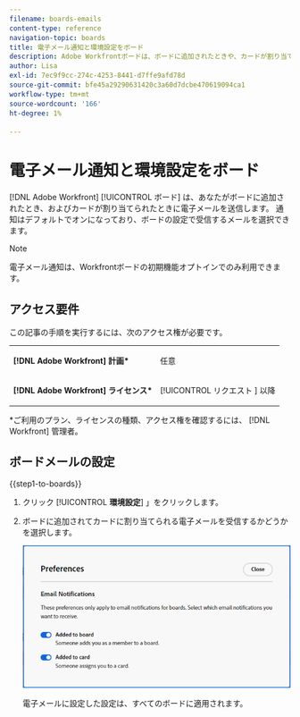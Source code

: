 ```yaml
---
filename: boards-emails
content-type: reference
navigation-topic: boards
title: 電子メール通知と環境設定をボード
description: Adobe Workfrontボードは、ボードに追加されたときや、カードが割り当てられたときに、電子メールを送信します。
author: Lisa
exl-id: 7ec9f9cc-274c-4253-8441-d7ffe9afd78d
source-git-commit: bfe45a29290631420c3a60d7dcbe470619094ca1
workflow-type: tm+mt
source-wordcount: '166'
ht-degree: 1%

---
```


# 電子メール通知と環境設定をボード

[!DNL Adobe Workfront] [!UICONTROL ボード] は、あなたがボードに追加されたとき、およびカードが割り当てられたときに電子メールを送信します。 通知はデフォルトでオンになっており、ボードの設定で受信するメールを選択できます。

>[!NOTE]
>
>電子メール通知は、Workfrontボードの初期機能オプトインでのみ利用できます。

## アクセス要件

この記事の手順を実行するには、次のアクセス権が必要です。

<table style="table-layout:auto"> 
 <col> 
 </col> 
 <col> 
 </col> 
 <tbody> 
  <tr> 
   <td role="rowheader"><strong>[!DNL Adobe Workfront] 計画*</strong></td> 
   <td> <p>任意</p> </td> 
  </tr> 
  <tr> 
   <td role="rowheader"><strong>[!DNL Adobe Workfront] ライセンス*</strong></td> 
   <td> <p>[!UICONTROL リクエスト ] 以降</p> </td> 
  </tr> 
 </tbody> 
</table>

&#42;ご利用のプラン、ライセンスの種類、アクセス権を確認するには、 [!DNL Workfront] 管理者。

## ボードメールの設定

{{step1-to-boards}}

1. クリック [!UICONTROL **環境設定**] 」をクリックします。
1. ボードに追加されてカードに割り当てられる電子メールを受信するかどうかを選択します。

   ![メールの環境設定をボード](assets/boards-email-preferences.png)

   電子メールに設定した設定は、すべてのボードに適用されます。
